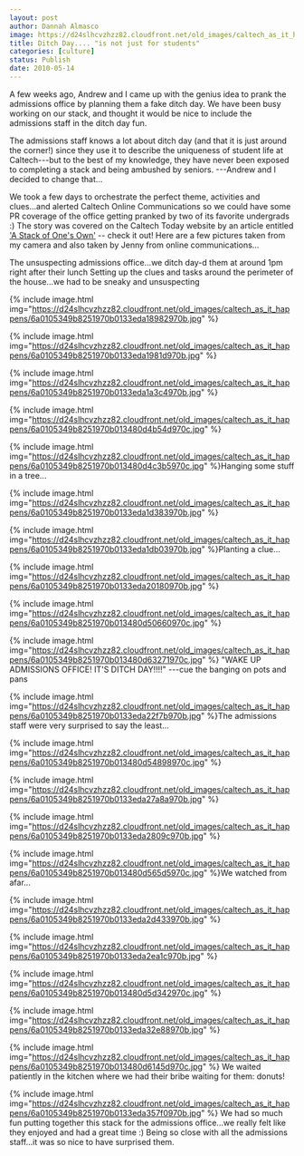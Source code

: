 ```yaml
---
layout: post
author: Dannah Almasco
image: https://d24slhcvzhzz82.cloudfront.net/old_images/caltech_as_it_happens/6a0105349b8251970b0133eda154f0970b.jpg
title: Ditch Day.... "is not just for students"
categories: [culture]
status: Publish
date: 2010-05-14
---
```


A few weeks ago, Andrew and I came up with the genius idea to prank the admissions office by planning them a fake ditch day. We have been busy working on our stack, and thought it would be nice to include the admissions staff in the ditch day fun.

The admissions staff knows a lot about ditch day (and that it is just around the corner!) since they use it to describe the uniqueness of student life at Caltech---but to the best of my knowledge, they have never been exposed to completing a stack and being ambushed by seniors. ---Andrew and I decided to change that...

We took a few days to orchestrate the perfect theme, activities and clues...and alerted Caltech Online Communications so we could have some PR coverage of the office getting pranked by two of its favorite undergrads :)
The story was covered on the Caltech Today website by an article entitled <a href="https://today.caltech.edu/today/story-display.tcl?story_id=44502">'A Stack of One's Own'</a> -- check it out!
Here are a few pictures taken from my camera and also taken by Jenny from online communications...

The unsuspecting admissions office...we ditch day-d them at around 1pm right after their lunch
Setting up the clues and tasks around the perimeter of the house...we had to be sneaky and unsuspecting

{% include image.html img="https://d24slhcvzhzz82.cloudfront.net/old_images/caltech_as_it_happens/6a0105349b8251970b0133eda18982970b.jpg" %}

{% include image.html img="https://d24slhcvzhzz82.cloudfront.net/old_images/caltech_as_it_happens/6a0105349b8251970b0133eda1981d970b.jpg" %}

{% include image.html img="https://d24slhcvzhzz82.cloudfront.net/old_images/caltech_as_it_happens/6a0105349b8251970b0133eda1a3c4970b.jpg" %}

{% include image.html img="https://d24slhcvzhzz82.cloudfront.net/old_images/caltech_as_it_happens/6a0105349b8251970b013480d4b54d970c.jpg" %}

{% include image.html img="https://d24slhcvzhzz82.cloudfront.net/old_images/caltech_as_it_happens/6a0105349b8251970b013480d4c3b5970c.jpg" %}Hanging some stuff in a tree...


{% include image.html img="https://d24slhcvzhzz82.cloudfront.net/old_images/caltech_as_it_happens/6a0105349b8251970b0133eda1d383970b.jpg" %}

{% include image.html img="https://d24slhcvzhzz82.cloudfront.net/old_images/caltech_as_it_happens/6a0105349b8251970b0133eda1db03970b.jpg" %}Planting a clue...


{% include image.html img="https://d24slhcvzhzz82.cloudfront.net/old_images/caltech_as_it_happens/6a0105349b8251970b0133eda20180970b.jpg" %}

{% include image.html img="https://d24slhcvzhzz82.cloudfront.net/old_images/caltech_as_it_happens/6a0105349b8251970b013480d50660970c.jpg" %}

{% include image.html img="https://d24slhcvzhzz82.cloudfront.net/old_images/caltech_as_it_happens/6a0105349b8251970b013480d63271970c.jpg" %} "WAKE UP ADMISSIONS OFFICE! IT'S DITCH DAY!!!!" ---cue the banging on pots and pans

{% include image.html img="https://d24slhcvzhzz82.cloudfront.net/old_images/caltech_as_it_happens/6a0105349b8251970b0133eda22f7b970b.jpg" %}The admissions staff were very surprised to say the least...


{% include image.html img="https://d24slhcvzhzz82.cloudfront.net/old_images/caltech_as_it_happens/6a0105349b8251970b013480d54898970c.jpg" %}

{% include image.html img="https://d24slhcvzhzz82.cloudfront.net/old_images/caltech_as_it_happens/6a0105349b8251970b0133eda27a8a970b.jpg" %}

{% include image.html img="https://d24slhcvzhzz82.cloudfront.net/old_images/caltech_as_it_happens/6a0105349b8251970b0133eda2809c970b.jpg" %}

{% include image.html img="https://d24slhcvzhzz82.cloudfront.net/old_images/caltech_as_it_happens/6a0105349b8251970b013480d565d5970c.jpg" %}We watched from afar...


{% include image.html img="https://d24slhcvzhzz82.cloudfront.net/old_images/caltech_as_it_happens/6a0105349b8251970b0133eda2d433970b.jpg" %} 

{% include image.html img="https://d24slhcvzhzz82.cloudfront.net/old_images/caltech_as_it_happens/6a0105349b8251970b0133eda2ea1c970b.jpg" %}

{% include image.html img="https://d24slhcvzhzz82.cloudfront.net/old_images/caltech_as_it_happens/6a0105349b8251970b013480d5d342970c.jpg" %}

{% include image.html img="https://d24slhcvzhzz82.cloudfront.net/old_images/caltech_as_it_happens/6a0105349b8251970b0133eda32e88970b.jpg" %}

{% include image.html img="https://d24slhcvzhzz82.cloudfront.net/old_images/caltech_as_it_happens/6a0105349b8251970b013480d6145d970c.jpg" %} We waited patiently in the kitchen where we had their bribe waiting for them: donuts!

{% include image.html img="https://d24slhcvzhzz82.cloudfront.net/old_images/caltech_as_it_happens/6a0105349b8251970b0133eda357f0970b.jpg" %} We had so much fun putting together this stack for the admissions office...we really felt like they enjoyed and had a great time :) Being so close with all the admissions staff...it was so nice to have surprised them.

